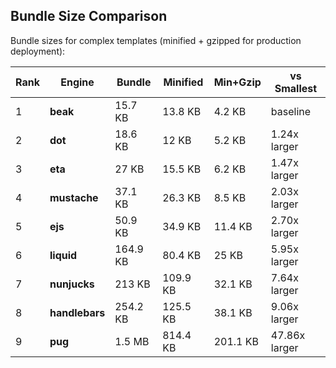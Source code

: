 ## Bundle Size Comparison

Bundle sizes for complex templates (minified + gzipped for production deployment):

| Rank | Engine | Bundle | Minified | Min+Gzip | vs Smallest |
|------|--------|--------|----------|----------|-------------|
| 1 | **beak** | 15.7 KB | 13.8 KB | 4.2 KB | baseline |
| 2 | **dot** | 18.6 KB | 12 KB | 5.2 KB | 1.24x larger |
| 3 | **eta** | 27 KB | 15.5 KB | 6.2 KB | 1.47x larger |
| 4 | **mustache** | 37.1 KB | 26.3 KB | 8.5 KB | 2.03x larger |
| 5 | **ejs** | 50.9 KB | 34.9 KB | 11.4 KB | 2.70x larger |
| 6 | **liquid** | 164.9 KB | 80.4 KB | 25 KB | 5.95x larger |
| 7 | **nunjucks** | 213 KB | 109.9 KB | 32.1 KB | 7.64x larger |
| 8 | **handlebars** | 254.2 KB | 125.5 KB | 38.1 KB | 9.06x larger |
| 9 | **pug** | 1.5 MB | 814.4 KB | 201.1 KB | 47.86x larger |